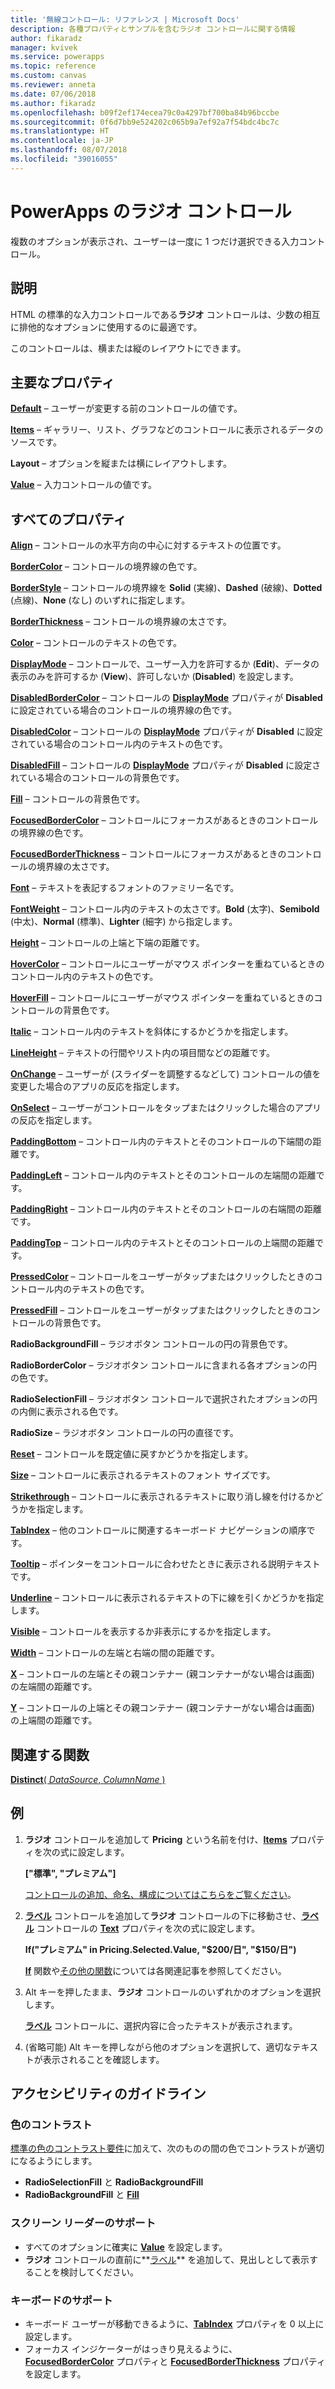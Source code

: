 ```yaml
---
title: '無線コントロール: リファレンス | Microsoft Docs'
description: 各種プロパティとサンプルを含むラジオ コントロールに関する情報
author: fikaradz
manager: kvivek
ms.service: powerapps
ms.topic: reference
ms.custom: canvas
ms.reviewer: anneta
ms.date: 07/06/2018
ms.author: fikaradz
ms.openlocfilehash: b09f2ef174ecea79c0a4297bf700ba84b96bccbe
ms.sourcegitcommit: 0f6d7bb9e524202c065b9a7ef92a7f54bdc4bc7c
ms.translationtype: HT
ms.contentlocale: ja-JP
ms.lasthandoff: 08/07/2018
ms.locfileid: "39016055"
---
```

# <a name="radio-control-in-powerapps"></a>PowerApps のラジオ コントロール

複数のオプションが表示され、ユーザーは一度に 1 つだけ選択できる入力コントロール。

## <a name="description"></a>説明

HTML の標準的な入力コントロールである**ラジオ** コントロールは、少数の相互に排他的なオプションに使用するのに最適です。

このコントロールは、横または縦のレイアウトにできます。

## <a name="key-properties"></a>主要なプロパティ

**[Default](properties-core.md)** – ユーザーが変更する前のコントロールの値です。

**[Items](properties-core.md)** – ギャラリー、リスト、グラフなどのコントロールに表示されるデータのソースです。

**Layout** – オプションを縦または横にレイアウトします。

**[Value](properties-core.md)** – 入力コントロールの値です。

## <a name="all-properties"></a>すべてのプロパティ

**[Align](properties-text.md)** – コントロールの水平方向の中心に対するテキストの位置です。

**[BorderColor](properties-color-border.md)** – コントロールの境界線の色です。

**[BorderStyle](properties-color-border.md)** – コントロールの境界線を **Solid** (実線)、**Dashed** (破線)、**Dotted** (点線)、**None** (なし) のいずれに指定します。

**[BorderThickness](properties-color-border.md)** – コントロールの境界線の太さです。

**[Color](properties-color-border.md)** – コントロールのテキストの色です。

**[DisplayMode](properties-core.md)** – コントロールで、ユーザー入力を許可するか (**Edit**)、データの表示のみを許可するか (**View**)、許可しないか (**Disabled**) を設定します。

**[DisabledBorderColor](properties-color-border.md)** – コントロールの **[DisplayMode](properties-core.md)** プロパティが **Disabled** に設定されている場合のコントロールの境界線の色です。

**[DisabledColor](properties-color-border.md)** – コントロールの **[DisplayMode](properties-core.md)** プロパティが **Disabled** に設定されている場合のコントロール内のテキストの色です。

**[DisabledFill](properties-color-border.md)** – コントロールの **[DisplayMode](properties-core.md)** プロパティが **Disabled** に設定されている場合のコントロールの背景色です。

**[Fill](properties-color-border.md)** – コントロールの背景色です。

**[FocusedBorderColor](properties-color-border.md)** – コントロールにフォーカスがあるときのコントロールの境界線の色です。

**[FocusedBorderThickness](properties-color-border.md)** – コントロールにフォーカスがあるときのコントロールの境界線の太さです。

**[Font](properties-text.md)** – テキストを表記するフォントのファミリー名です。

**[FontWeight](properties-text.md)** – コントロール内のテキストの太さです。**Bold** (太字)、**Semibold** (中太)、**Normal** (標準)、**Lighter** (細字) から指定します。

**[Height](properties-size-location.md)** – コントロールの上端と下端の距離です。

**[HoverColor](properties-color-border.md)** – コントロールにユーザーがマウス ポインターを重ねているときのコントロール内のテキストの色です。

**[HoverFill](properties-color-border.md)** – コントロールにユーザーがマウス ポインターを重ねているときのコントロールの背景色です。

**[Italic](properties-text.md)** – コントロール内のテキストを斜体にするかどうかを指定します。

**[LineHeight](properties-text.md)** – テキストの行間やリスト内の項目間などの距離です。

**[OnChange](properties-core.md)** – ユーザーが (スライダーを調整するなどして) コントロールの値を変更した場合のアプリの反応を指定します。

**[OnSelect](properties-core.md)** – ユーザーがコントロールをタップまたはクリックした場合のアプリの反応を指定します。

**[PaddingBottom](properties-size-location.md)** – コントロール内のテキストとそのコントロールの下端間の距離です。

**[PaddingLeft](properties-size-location.md)** – コントロール内のテキストとそのコントロールの左端間の距離です。

**[PaddingRight](properties-size-location.md)** – コントロール内のテキストとそのコントロールの右端間の距離です。

**[PaddingTop](properties-size-location.md)** – コントロール内のテキストとそのコントロールの上端間の距離です。

**[PressedColor](properties-color-border.md)** – コントロールをユーザーがタップまたはクリックしたときのコントロール内のテキストの色です。

**[PressedFill](properties-color-border.md)** – コントロールをユーザーがタップまたはクリックしたときのコントロールの背景色です。

**RadioBackgroundFill** – ラジオボタン コントロールの円の背景色です。

**RadioBorderColor** – ラジオボタン コントロールに含まれる各オプションの円の色です。

**RadioSelectionFill** – ラジオボタン コントロールで選択されたオプションの円の内側に表示される色です。

**RadioSize** – ラジオボタン コントロールの円の直径です。

**[Reset](properties-core.md)** – コントロールを既定値に戻すかどうかを指定します。

**[Size](properties-text.md)** – コントロールに表示されるテキストのフォント サイズです。

**[Strikethrough](properties-text.md)** – コントロールに表示されるテキストに取り消し線を付けるかどうかを指定します。

**[TabIndex](properties-accessibility.md)** – 他のコントロールに関連するキーボード ナビゲーションの順序です。

**[Tooltip](properties-core.md)** – ポインターをコントロールに合わせたときに表示される説明テキストです。

**[Underline](properties-text.md)** – コントロールに表示されるテキストの下に線を引くかどうかを指定します。

**[Visible](properties-core.md)** – コントロールを表示するか非表示にするかを指定します。

**[Width](properties-size-location.md)** – コントロールの左端と右端の間の距離です。

**[X](properties-size-location.md)** – コントロールの左端とその親コンテナー (親コンテナーがない場合は画面) の左端間の距離です。

**[Y](properties-size-location.md)** – コントロールの上端とその親コンテナー (親コンテナーがない場合は画面) の上端間の距離です。

## <a name="related-functions"></a>関連する関数

[**Distinct**( *DataSource*, *ColumnName* )](../functions/function-distinct.md)

## <a name="example"></a>例

1. **ラジオ** コントロールを追加して **Pricing** という名前を付け、**[Items](properties-core.md)** プロパティを次の式に設定します。

    **["標準", "プレミアム"]**

    [コントロールの追加、命名、構成についてはこちらをご覧ください](../add-configure-controls.md)。

2. **[ラベル](control-text-box.md)** コントロールを追加して**ラジオ** コントロールの下に移動させ、**[ラベル](control-text-box.md)** コントロールの **[Text](properties-core.md)** プロパティを次の式に設定します。

    **If("プレミアム" in Pricing.Selected.Value, "$200/日", "$150/日")**

    **[If](../functions/function-if.md)** 関数や[その他の関数](../formula-reference.md)については各関連記事を参照してください。

3. Alt キーを押したまま、**ラジオ** コントロールのいずれかのオプションを選択します。

    **[ラベル](control-text-box.md)** コントロールに、選択内容に合ったテキストが表示されます。

4. (省略可能) Alt キーを押しながら他のオプションを選択して、適切なテキストが表示されることを確認します。

## <a name="accessibility-guidelines"></a>アクセシビリティのガイドライン

### <a name="color-contrast"></a>色のコントラスト

[標準の色のコントラスト要件](../accessible-apps-color.md)に加えて、次のものの間の色でコントラストが適切になるようにします。

* **RadioSelectionFill** と **RadioBackgroundFill**
* **RadioBackgroundFill** と **[Fill](properties-color-border.md)**

### <a name="screen-reader-support"></a>スクリーン リーダーのサポート

* すべてのオプションに確実に **[Value](properties-core.md)** を設定します。
* **ラジオ** コントロールの直前に**[ラベル](control-text-box.md)** を追加して、見出しとして表示することを検討してください。

### <a name="keyboard-support"></a>キーボードのサポート

* キーボード ユーザーが移動できるように、**[TabIndex](properties-accessibility.md)** プロパティを 0 以上に設定します。
* フォーカス インジケーターがはっきり見えるように、**[FocusedBorderColor](properties-color-border.md)** プロパティと **[FocusedBorderThickness](properties-color-border.md)** プロパティを設定します。